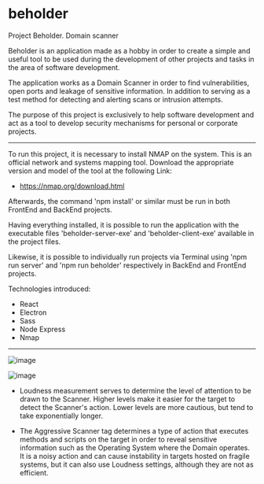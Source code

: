 
# beholder

Project Beholder. Domain scanner

Beholder is an application made as a hobby in order to create a simple and useful tool to be used during the development of other projects and tasks in the area of ​​software development.

The application works as a Domain Scanner in order to find vulnerabilities, open ports and leakage of sensitive information. In addition to serving as a test method for detecting and alerting scans or intrusion attempts.

The purpose of this project is exclusively to help software development and act as a tool to develop security mechanisms for personal or corporate projects.

---

To run this project, it is necessary to install NMAP on the system. This is an official network and systems mapping tool. Download the appropriate version and model of the tool at the following Link:

- https://nmap.org/download.html

Afterwards, the command 'npm install' or similar must be run in both FrontEnd and BackEnd projects.

Having everything installed, it is possible to run the application with the executable files 'beholder-server-exe' and 'beholder-client-exe' available in the project files.

Likewise, it is possible to individually run projects via Terminal using 'npm run server' and 'npm run beholder' respectively in BackEnd and FrontEnd projects.

Technologies introduced:

- React
- Electron
- Sass
- Node Express
- Nmap

---

![image](https://github.com/Henrique-Bidarte/beholder/assets/134324510/79fab28d-a379-43fb-8f89-225acc50b58a)


![image](https://github.com/Henrique-Bidarte/beholder/assets/134324510/c47f60fb-83c9-4553-9531-5381d7d35821)

- Loudness measurement serves to determine the level of attention to be drawn to the Scanner. Higher levels make it easier for the target to detect the Scanner's action. Lower levels are more cautious, but tend to take exponentially longer.

- The Aggressive Scanner tag determines a type of action that executes methods and scripts on the target in order to reveal sensitive information such as the Operating System where the Domain operates. It is a noisy action and can cause instability in targets hosted on fragile systems, but it can also use Loudness settings, although they are not as efficient.
